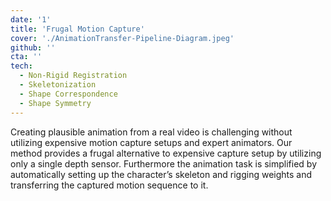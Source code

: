 ```yaml
---
date: '1'
title: 'Frugal Motion Capture'
cover: './AnimationTransfer-Pipeline-Diagram.jpeg'
github: ''
cta: ''
tech:
  - Non-Rigid Registration
  - Skeletonization
  - Shape Correspondence
  - Shape Symmetry
---
```


Creating plausible animation from a real video is challenging without utilizing expensive motion capture setups and expert animators. Our method provides a frugal alternative to expensive capture setup by utilizing only a single depth sensor. Furthermore the animation task is simplified by automatically setting up the character’s skeleton and rigging weights and transferring the captured motion sequence to it.
